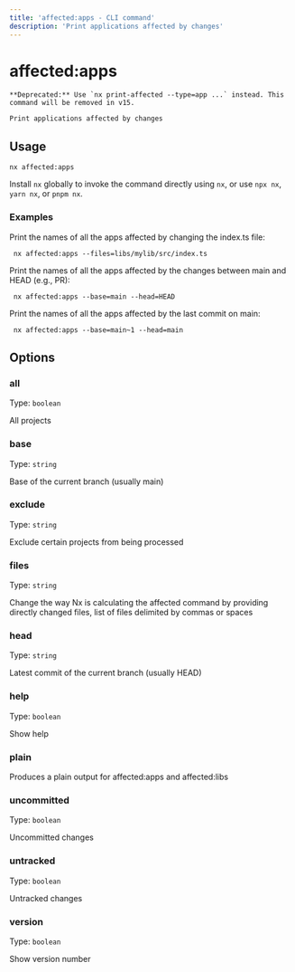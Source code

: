 ```yaml
---
title: 'affected:apps - CLI command'
description: 'Print applications affected by changes'
---
```


# affected:apps

    **Deprecated:** Use `nx print-affected --type=app ...` instead. This command will be removed in v15.

    Print applications affected by changes

## Usage

```shell
nx affected:apps
```

Install `nx` globally to invoke the command directly using `nx`, or use `npx nx`, `yarn nx`, or `pnpm nx`.

### Examples

Print the names of all the apps affected by changing the index.ts file:

```shell
 nx affected:apps --files=libs/mylib/src/index.ts
```

Print the names of all the apps affected by the changes between main and HEAD (e.g., PR):

```shell
 nx affected:apps --base=main --head=HEAD
```

Print the names of all the apps affected by the last commit on main:

```shell
 nx affected:apps --base=main~1 --head=main
```

## Options

### all

Type: `boolean`

All projects

### base

Type: `string`

Base of the current branch (usually main)

### exclude

Type: `string`

Exclude certain projects from being processed

### files

Type: `string`

Change the way Nx is calculating the affected command by providing directly changed files, list of files delimited by commas or spaces

### head

Type: `string`

Latest commit of the current branch (usually HEAD)

### help

Type: `boolean`

Show help

### plain

Produces a plain output for affected:apps and affected:libs

### uncommitted

Type: `boolean`

Uncommitted changes

### untracked

Type: `boolean`

Untracked changes

### version

Type: `boolean`

Show version number

